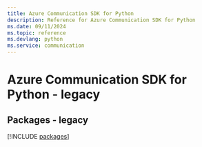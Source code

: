 ```yaml
---
title: Azure Communication SDK for Python
description: Reference for Azure Communication SDK for Python
ms.date: 09/11/2024
ms.topic: reference
ms.devlang: python
ms.service: communication
---
```

# Azure Communication SDK for Python - legacy
## Packages - legacy
[!INCLUDE [packages](communication-index.md)]